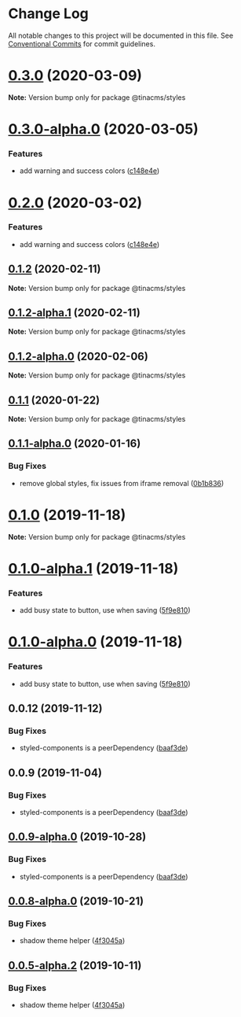 # Change Log

All notable changes to this project will be documented in this file.
See [Conventional Commits](https://conventionalcommits.org) for commit guidelines.

# [0.3.0](https://github.com/tinacms/tinacms/compare/@tinacms/styles@0.3.0-alpha.0...@tinacms/styles@0.3.0) (2020-03-09)

**Note:** Version bump only for package @tinacms/styles

# [0.3.0-alpha.0](https://github.com/tinacms/tinacms/compare/@tinacms/styles@0.1.2...@tinacms/styles@0.3.0-alpha.0) (2020-03-05)

### Features

- add warning and success colors ([c148e4e](https://github.com/tinacms/tinacms/commit/c148e4e))

# [0.2.0](https://github.com/tinacms/tinacms/compare/@tinacms/styles@0.1.2...@tinacms/styles@0.2.0) (2020-03-02)

### Features

- add warning and success colors ([c148e4e](https://github.com/tinacms/tinacms/commit/c148e4e))

## [0.1.2](https://github.com/tinacms/tinacms/compare/@tinacms/styles@0.1.2-alpha.1...@tinacms/styles@0.1.2) (2020-02-11)

**Note:** Version bump only for package @tinacms/styles

## [0.1.2-alpha.1](https://github.com/tinacms/tinacms/compare/@tinacms/styles@0.1.2-alpha.0...@tinacms/styles@0.1.2-alpha.1) (2020-02-11)

**Note:** Version bump only for package @tinacms/styles

## [0.1.2-alpha.0](https://github.com/tinacms/tinacms/compare/@tinacms/styles@0.1.1...@tinacms/styles@0.1.2-alpha.0) (2020-02-06)

**Note:** Version bump only for package @tinacms/styles

## [0.1.1](https://github.com/tinacms/tinacms/compare/@tinacms/styles@0.1.1-alpha.0...@tinacms/styles@0.1.1) (2020-01-22)

**Note:** Version bump only for package @tinacms/styles

## [0.1.1-alpha.0](https://github.com/tinacms/tinacms/compare/@tinacms/styles@0.1.0...@tinacms/styles@0.1.1-alpha.0) (2020-01-16)

### Bug Fixes

- remove global styles, fix issues from iframe removal ([0b1b836](https://github.com/tinacms/tinacms/commit/0b1b836))

# [0.1.0](https://github.com/tinacms/tinacms/compare/@tinacms/styles@0.1.0-alpha.1...@tinacms/styles@0.1.0) (2019-11-18)

**Note:** Version bump only for package @tinacms/styles

# [0.1.0-alpha.1](https://github.com/tinacms/tinacms/compare/@tinacms/styles@0.0.12...@tinacms/styles@0.1.0-alpha.1) (2019-11-18)

### Features

- add busy state to button, use when saving ([5f9e810](https://github.com/tinacms/tinacms/commit/5f9e810))

# [0.1.0-alpha.0](https://github.com/tinacms/tinacms/compare/@tinacms/styles@0.0.12...@tinacms/styles@0.1.0-alpha.0) (2019-11-18)

### Features

- add busy state to button, use when saving ([5f9e810](https://github.com/tinacms/tinacms/commit/5f9e810))

## 0.0.12 (2019-11-12)

### Bug Fixes

- styled-components is a peerDependency ([baaf3de](https://github.com/tinacms/tinacms/commit/baaf3de))

## 0.0.9 (2019-11-04)

### Bug Fixes

- styled-components is a peerDependency ([baaf3de](https://github.com/tinacms/tinacms/commit/baaf3de))

## [0.0.9-alpha.0](https://github.com/tinacms/tinacms/compare/@tinacms/styles@0.0.8-alpha.0...@tinacms/styles@0.0.9-alpha.0) (2019-10-28)

### Bug Fixes

- styled-components is a peerDependency ([baaf3de](https://github.com/tinacms/tinacms/commit/baaf3de))

## [0.0.8-alpha.0](https://github.com/tinacms/tinacms/compare/@tinacms/styles@0.0.2...@tinacms/styles@0.0.8-alpha.0) (2019-10-21)

### Bug Fixes

- shadow theme helper ([4f3045a](https://github.com/tinacms/tinacms/commit/4f3045a))

## [0.0.5-alpha.2](https://github.com/tinacms/tinacms/compare/@tinacms/styles@0.0.5-alpha.1...@tinacms/styles@0.0.5-alpha.2) (2019-10-11)

### Bug Fixes

- shadow theme helper ([4f3045a](https://github.com/tinacms/tinacms/commit/4f3045a))
